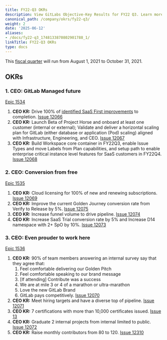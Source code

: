 ```yaml
---
title: FY22-Q3 OKRs
description: View GitLabs Objective-Key Results for FY22 Q3. Learn more here!
canonical_path: /company/okrs/fy22-q3/
weight: 2
date: '2025-06-12'
aliases:
- /docs/fy22-q3_1748133870802901788_1/
linkTitle: FY22-Q3 OKRs
type: docs
---
```


This [fiscal quarter](/handbook/finance/#fiscal-year) will run from August 1, 2021 to October 31, 2021.

## OKRs

### 1. CEO: GitLab Managed future

[Epic 1534](https://gitlab.com/groups/gitlab-com/-/epics/1534)

1. **CEO KR:** Drive 100% of [identified SaaS First improvements](https://gitlab.com/gitlab-com/Product/-/issues/2696) to completion. [Issue 12066](https://gitlab.com/gitlab-com/www-gitlab-com/-/issues/12066)
1. **CEO KR:** Launch Beta of Project Horse and onboard at least one customer (internal or external); Validate and deliver a horizontal scaling plan for GitLab (either database or application (Pod) scaling) aligned with Infrastructure, Engineering, and CEO. [Issue 12067](https://gitlab.com/gitlab-com/www-gitlab-com/-/issues/12067)
1. **CEO KR:** Build Workspace core container in FY22Q3, enable Issue Types and move Labels from Plan capabilities, and setup path to enable enterprise critical instance level features for SaaS customers in FY22Q4. [Issue 12068](https://gitlab.com/gitlab-com/www-gitlab-com/-/issues/12068)

### 2. CEO: Conversion from free

[Epic 1535](https://gitlab.com/groups/gitlab-com/-/epics/1535)

1. **CEO KR:** Cloud licensing for 100% of new and renewing subscriptions. [Issue 12069](https://gitlab.com/gitlab-com/www-gitlab-com/-/issues/12069)
1. **CEO KR:** Improve the current Golden Journey conversion rate from Verify to Release by 5%. [Issue 12075](https://gitlab.com/gitlab-com/www-gitlab-com/-/issues/12075)
1. **CEO KR:** Increase funnel volume to drive pipeline. [Issue 12074](https://gitlab.com/gitlab-com/www-gitlab-com/-/issues/12074)
1. **CEO KR:** Increase SaaS Trial conversion rate by 5% and Increase D14 namespace with 2+ SpO by 10%. [Issue 12073](https://gitlab.com/gitlab-com/www-gitlab-com/-/issues/12073)

### 3. CEO: Even prouder to work here

[Epic 1536](https://gitlab.com/groups/gitlab-com/-/epics/1536)

1. **CEO KR:** 90% of team members answering an internal survey say that they agree that:
    1. Feel comfortable delivering our Golden Pitch
    1. Feel comfortable speaking to our brand message
    1. [If attending] Contribute was a success
    1. We are at mile 3 or 4 of a marathon or ultra-marathon
    1. Love the new GitLab Brand
    1. GitLab pays competitively. [Issue 12070](https://gitlab.com/gitlab-com/www-gitlab-com/-/issues/12070)
1. **CEO KR:** Meet hiring targets and have a diverse top of pipeline. [Issue 12071](https://gitlab.com/gitlab-com/www-gitlab-com/-/issues/12071)
1. **CEO KR:** 7 certifications with more than 10,000 certificates issued. [Issue 13](https://gitlab.com/gitlab-com/www-gitlab-com/-/issues/12076)
1. **CEO KR:** Graduate 2 internal projects from internal limited to public. [Issue 12072](https://gitlab.com/gitlab-com/www-gitlab-com/-/issues/12072)
1. **CEO KR:** Raise monthly contributors from 80 to 120. [Issue 12310](https://gitlab.com/gitlab-com/www-gitlab-com/-/issues/12310)
